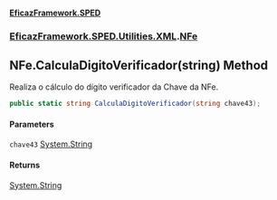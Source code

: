 #### [EficazFramework.SPED](EficazFrameworkSPED.md 'EficazFramework SPED')
### [EficazFramework.SPED.Utilities.XML](EficazFramework.SPED.Utilities.XML.md 'EficazFramework.SPED.Utilities.XML').[NFe](EficazFramework.SPED.Utilities.XML/NFe.md 'EficazFramework.SPED.Utilities.XML.NFe')

## NFe.CalculaDigitoVerificador(string) Method

Realiza o cálculo do dígito verificador da Chave da NFe.

```csharp
public static string CalculaDigitoVerificador(string chave43);
```
#### Parameters

<a name='EficazFramework.SPED.Utilities.XML.NFe.CalculaDigitoVerificador(string).chave43'></a>

`chave43` [System.String](https://docs.microsoft.com/en-us/dotnet/api/System.String 'System.String')

#### Returns
[System.String](https://docs.microsoft.com/en-us/dotnet/api/System.String 'System.String')